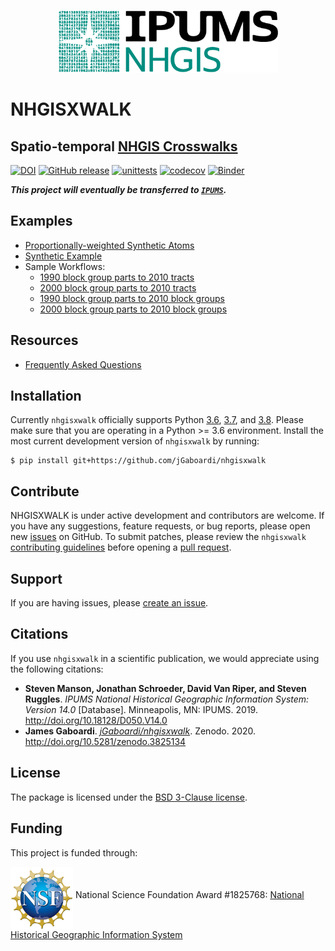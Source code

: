 <p align="center" valign="middle">
<img src="figs/nhgis_logo_black.png" height="100" href=https://www.nhgis.org />
</p>

# NHGISXWALK
## Spatio-temporal [NHGIS Crosswalks](https://www.nhgis.org/user-resources/geographic-crosswalks)

[![DOI](https://zenodo.org/badge/259962549.svg)](https://zenodo.org/badge/latestdoi/259962549) [![GitHub release](https://img.shields.io/github/v/tag/jGaboardi/nhgisxwalk?include_prereleases&logo=GitHub)](https://img.shields.io/github/v/tag/jGaboardi/nhgisxwalk?include_prereleases&logo=GitHub) [![unittests](https://github.com/jGaboardi/nhgisxwalk/workflows/.github/workflows/unittests.yml/badge.svg)](https://github.com/jGaboardi/nhgisxwalk/actions?query=workflow%3A.github%2Fworkflows%2Funittests.yml) [![codecov](https://codecov.io/gh/jGaboardi/nhgisxwalk/branch/master/graph/badge.svg)](https://codecov.io/gh/jGaboardi/nhgisxwalk) [![Binder](https://mybinder.org/badge_logo.svg)](https://mybinder.org/v2/gh/jGaboardi/nhgisxwalk/master)

***This project will eventually be transferred to [`IPUMS`](https://github.com/ipums).***

## Examples

* [Proportionally-weighted Synthetic Atoms](https://github.com/jGaboardi/nhgisxwalk/blob/master/notebooks/weighted-portion-synthetic-atoms.ipynb)
* [Synthetic Example](https://github.com/jGaboardi/nhgisxwalk/blob/master/notebooks/synthetic-example.ipynb)
* Sample Workflows:
  * [1990 block group parts to 2010 tracts](https://github.com/jGaboardi/nhgisxwalk/blob/master/notebooks/data-subset-sample-workflow-bgp1990trt2010.ipynb)
  * [2000 block group parts to 2010 tracts](https://github.com/jGaboardi/nhgisxwalk/blob/master/notebooks/data-subset-sample-workflow-bgp2000trt2010.ipynb)
  * [1990 block group parts to 2010 block groups](https://github.com/jGaboardi/nhgisxwalk/blob/master/notebooks/data-subset-sample-workflow-bgp1990bkg2010.ipynb)
  * [2000 block group parts to 2010 block groups](https://github.com/jGaboardi/nhgisxwalk/blob/master/notebooks/data-subset-sample-workflow-bgp2000bkg2010.ipynb)

## Resources

* [Frequently Asked Questions](https://github.com/jGaboardi/nhgisxwalk/wiki/FAQ-&-Resources)

## Installation

Currently `nhgisxwalk` officially supports Python [3.6](https://docs.python.org/3.6/), [3.7](https://docs.python.org/3.7/), and [3.8](https://docs.python.org/3.8/). Please make sure that you are operating in a Python >= 3.6 environment. Install the most current development version of `nhgisxwalk` by running:

```
$ pip install git+https://github.com/jGaboardi/nhgisxwalk
```

##  Contribute

NHGISXWALK is under active development and contributors are welcome. If you have any suggestions, feature requests, or bug reports, please open new [issues](https://github.com/jGaboardi/nhgisxwalk/issues) on GitHub. To submit patches, please review the `nhgisxwalk` [contributing guidelines](https://github.com/jGaboardi/nhgisxwalk/blob/master/.github/CONTRIBUTING.md) before opening a [pull request](https://github.com/jGaboardi/nhgisxwalk/pulls).

## Support

If you are having issues, please [create an issue](https://github.com/jGaboardi/nhgisxwalk/issues).

## Citations
If you use `nhgisxwalk` in a scientific publication, we would appreciate using the following citations:
* **Steven Manson, Jonathan Schroeder, David Van Riper, and Steven Ruggles**. *IPUMS National Historical Geographic Information System: Version 14.0* [Database]. Minneapolis, MN: IPUMS. 2019. http://doi.org/10.18128/D050.V14.0
* **James Gaboardi**. *[jGaboardi/nhgisxwalk](https://github.com/jGaboardi/nhgisxwalk)*. Zenodo. 2020. http://doi.org/10.5281/zenodo.3825134


## License
The package is licensed under the [BSD 3-Clause license](https://github.com/jGaboardi/pp2n/blob/master/LICENSE).



## Funding
This project is funded through:

[<img align="middle" src="figs/nsf_logo.png" width="100">](https://www.nsf.gov/index.jsp) National Science Foundation Award #1825768: [National Historical Geographic Information System](https://www.nsf.gov/awardsearch/showAward?AWD_ID=1825768&HistoricalAwards=false)

